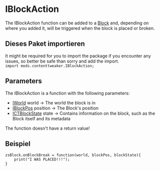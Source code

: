 # IBlockAction

The IBlockAction function can be added to a [Block](/Mods/ContentTweaker/Vanilla/Creatable_Content/Block/) and, depending on where you added it, will be triggered when the block is placed or broken.

## Dieses Paket importieren

It might be required for you to import the package if you encounter any issues, so better be safe than sorry and add the import.  
`import mods.contenttweaker.IBlockAction;`

## Parameters

The IBlockAction is a function with the following parameters:

- [IWorld](/Mods/ContentTweaker/Vanilla/Types/World/IWorld/) world → The world the block is in
- [IBlockPos](/Mods/ContentTweaker/Vanilla/Types/Block/IBlockPos/) position → The Block's position
- [ICTBlockState](/Mods/ContentTweaker/Vanilla/Types/Block/ICTBlockState/) state → Contains information on the block, such as the Block itself and its metadata

The function doesn't have a return value!

## Beispiel

    zsBlock.onBlockBreak = function(world, blockPos, blockState){
        print("I WAS PLACED!!!");
    }
